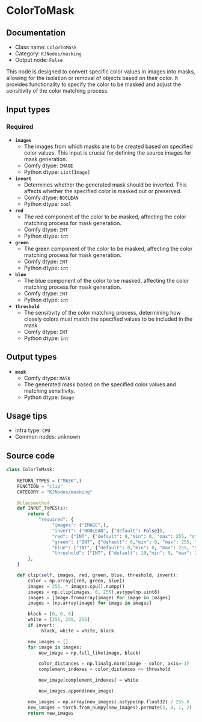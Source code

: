 # ColorToMask
## Documentation
- Class name: `ColorToMask`
- Category: `KJNodes/masking`
- Output node: `False`

This node is designed to convert specific color values in images into masks, allowing for the isolation or removal of objects based on their color. It provides functionality to specify the color to be masked and adjust the sensitivity of the color matching process.
## Input types
### Required
- **`images`**
    - The images from which masks are to be created based on specified color values. This input is crucial for defining the source images for mask generation.
    - Comfy dtype: `IMAGE`
    - Python dtype: `List[Image]`
- **`invert`**
    - Determines whether the generated mask should be inverted. This affects whether the specified color is masked out or preserved.
    - Comfy dtype: `BOOLEAN`
    - Python dtype: `bool`
- **`red`**
    - The red component of the color to be masked, affecting the color matching process for mask generation.
    - Comfy dtype: `INT`
    - Python dtype: `int`
- **`green`**
    - The green component of the color to be masked, affecting the color matching process for mask generation.
    - Comfy dtype: `INT`
    - Python dtype: `int`
- **`blue`**
    - The blue component of the color to be masked, affecting the color matching process for mask generation.
    - Comfy dtype: `INT`
    - Python dtype: `int`
- **`threshold`**
    - The sensitivity of the color matching process, determining how closely colors must match the specified values to be included in the mask.
    - Comfy dtype: `INT`
    - Python dtype: `int`
## Output types
- **`mask`**
    - Comfy dtype: `MASK`
    - The generated mask based on the specified color values and matching sensitivity.
    - Python dtype: `Image`
## Usage tips
- Infra type: `CPU`
- Common nodes: unknown


## Source code
```python
class ColorToMask:
    
    RETURN_TYPES = ("MASK",)
    FUNCTION = "clip"
    CATEGORY = "KJNodes/masking"

    @classmethod
    def INPUT_TYPES(s):
        return {
            "required": {
                 "images": ("IMAGE",),
                 "invert": ("BOOLEAN", {"default": False}),
                 "red": ("INT", {"default": 0,"min": 0, "max": 255, "step": 1}),
                 "green": ("INT", {"default": 0,"min": 0, "max": 255, "step": 1}),
                 "blue": ("INT", {"default": 0,"min": 0, "max": 255, "step": 1}),
                 "threshold": ("INT", {"default": 10,"min": 0, "max": 255, "step": 1}),
        },
    } 

    def clip(self, images, red, green, blue, threshold, invert):
        color = np.array([red, green, blue])
        images = 255. * images.cpu().numpy()
        images = np.clip(images, 0, 255).astype(np.uint8)
        images = [Image.fromarray(image) for image in images]
        images = [np.array(image) for image in images]

        black = [0, 0, 0]
        white = [255, 255, 255]
        if invert:
             black, white = white, black

        new_images = []
        for image in images:
            new_image = np.full_like(image, black)

            color_distances = np.linalg.norm(image - color, axis=-1)
            complement_indexes = color_distances <= threshold

            new_image[complement_indexes] = white

            new_images.append(new_image)

        new_images = np.array(new_images).astype(np.float32) / 255.0
        new_images = torch.from_numpy(new_images).permute(3, 0, 1, 2)
        return new_images

```
